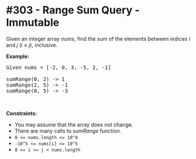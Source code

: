 # \#303 - Range Sum Query - Immutable
<p>Given an integer array <i>nums</i>, find the sum of the elements between indices <i>i</i> and <i>j</i> (<i>i</i> &le; <i>j</i>), inclusive.</p>

<p><b>Example:</b></p>

<pre>
Given nums = [-2, 0, 3, -5, 2, -1]

sumRange(0, 2) -&gt; 1
sumRange(2, 5) -&gt; -1
sumRange(0, 5) -&gt; -3
</pre>

<p>&nbsp;</p>
<p><strong>Constraints:</strong></p>

<ul>
	<li>You may assume that the array does not change.</li>
	<li>There are many calls to <i>sumRange</i> function.</li>
	<li><code>0 &lt;= nums.length &lt;= 10^4</code></li>
	<li><code>-10^5&nbsp;&lt;= nums[i] &lt;=&nbsp;10^5</code></li>
	<li><code>0 &lt;= i &lt;= j &lt; nums.length</code></li>
</ul>

